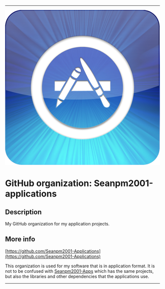 
***

![AppleAppStore_iOS6_580x580.jpeg failed to load. The file may be missing or corrupt. Check the file path for errors first.](/AdditionalInfo/1/Seanpm2001-Applications/AppleAppStore_iOS6_580x580.jpeg)

# GitHub organization: Seanpm2001-applications

## Description

My GitHub organization for my application projects.

## More info

[https://github.com/Seanpm2001-Applications](https://github.com/Seanpm2001-Applications)

This organization is used for my software that is in application format. It is not to be confused with [Seanpm2001-Apps](https://github.com/Seanpm2001-Apps) which has the same projects, but also the libraries and other dependencies that the applications use.

***
